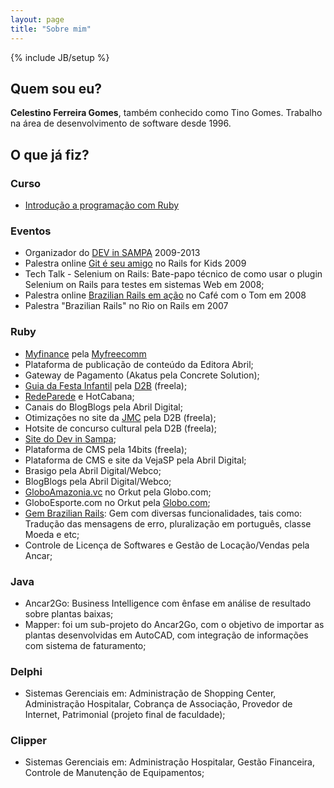 ```yaml
---
layout: page
title: "Sobre mim"
---
```

{% include JB/setup %}

## Quem sou eu?

**Celestino Ferreira Gomes**, também conhecido como Tino Gomes. Trabalho na área de desenvolvimento de software desde 1996.

## O que já fiz?

### Curso

* [Introdução a programação com Ruby](http://bit.ly/cursorubyabril)

### Eventos

* Organizador do [DEV in SAMPA](http://devinsampa.com.br) 2009-2013
* Palestra online [Git é seu amigo](http://www.slideshare.net/tinorj/git-e-seu-amigo) no Rails for Kids 2009
* Tech Talk - Selenium on Rails: Bate-papo técnico de como usar o plugin Selenium on Rails para testes em sistemas Web em 2008;
* Palestra online [Brazilian Rails em ação](http://www.slideshare.net/tinorj/brazilian-rails-em-ao-presentation) no Café com o Tom em 2008
* Palestra "Brazilian Rails" no Rio on Rails em 2007

### Ruby

* [Myfinance](http://www.myfinance.com.br) pela [Myfreecomm](http://www.myfreecomm.com.br)
* Plataforma de publicação de conteúdo da Editora Abril;
* Gateway de Pagamento (Akatus pela Concrete Solution);
* [Guia da Festa Infantil](http://guiadafestainfantil.com.br/) pela [D2B](http://www.d2b.com.br) (freela);
* [RedeParede](http://redeparede.com/) e HotCabana;
* Canais do BlogBlogs pela Abril Digital;
* Otimizações no site da [JMC](http://www.jmc.com.br/) pela D2B (freela);
* Hotsite de concurso cultural pela D2B (freela);
* [Site do Dev in Sampa](http://www.devinsampa.com.br/);
* Plataforma de CMS pela 14bits (freela);
* Plataforma de CMS e site da VejaSP pela Abril Digital;
* Brasigo pela Abril Digital/Webco;
* BlogBlogs pela Abril Digital/Webco;
* [GloboAmazonia.vc](http://www.globoamazonia.com/) no Orkut pela Globo.com;
* GloboEsporte.com no Orkut pela [Globo.com](http://globo.com/);
* [Gem Brazilian Rails](https://rubygems.org/gems/brazilian-rails/): Gem com diversas funcionalidades, tais como: Tradução das mensagens de erro, pluralização em português, classe Moeda e etc;
* Controle de Licença de Softwares e Gestão de Locação/Vendas pela Ancar;

### Java

* Ancar2Go: Business Intelligence com ênfase em análise de resultado sobre plantas baixas;
* Mapper: foi um sub-projeto do Ancar2Go, com o objetivo de importar as plantas desenvolvidas em AutoCAD, com integração de informações com sistema de faturamento;

### Delphi

* Sistemas Gerenciais em: Administração de Shopping Center, Administração Hospitalar, Cobrança de Associação, Provedor de Internet, Patrimonial (projeto final de faculdade);

### Clipper

* Sistemas Gerenciais em: Administração Hospitalar, Gestão Financeira, Controle de Manutenção de Equipamentos;
